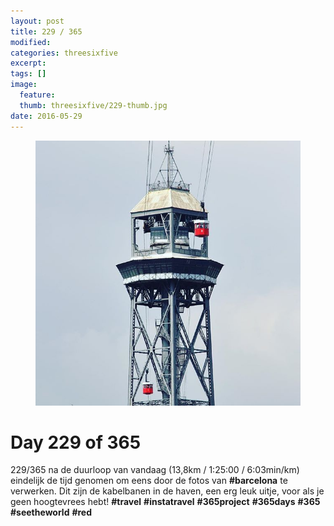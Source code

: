 ```yaml
---
layout: post
title: 229 / 365
modified:
categories: threesixfive
excerpt:
tags: []
image:
  feature: 
  thumb: threesixfive/229-thumb.jpg
date: 2016-05-29
---
```


<figure>
    <a href="/images/threesixfive/229.jpg">
	    <img src="/images/threesixfive/229.jpg" alt="229">
    </a>
</figure>

# Day 229 of 365

229/365 na de duurloop van vandaag (13,8km / 1:25:00 / 6:03min/km) eindelijk de tijd genomen om eens door de fotos van **\#barcelona** te verwerken. Dit zijn de kabelbanen in de haven, een erg leuk uitje, voor als je geen hoogtevrees hebt! **\#travel** **\#instatravel** **\#365project** **\#365days** **\#365** **\#seetheworld** **\#red**
